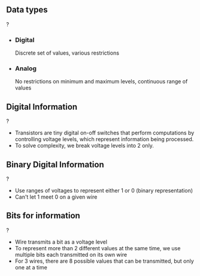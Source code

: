 ## Data types
?
- ### Digital
	Discrete set of values, various restrictions
- ### Analog
	No restrictions on minimum and maximum levels, continuous range of values

## Digital Information
?
- Transistors are tiny digital on-off switches that perform computations by controlling voltage levels, which represent information being processed.
- To solve complexity, we break voltage levels into 2 only.

## Binary Digital Information
?
- Use ranges of voltages to represent either 1 or 0 (binary representation)
- Can't let 1 meet 0 on a given wire

## Bits for information
?
- Wire transmits a bit as a voltage level
- To represent more than 2 different values at the same time, we use multiple bits each transmitted on its own wire
- For 3 wires, there are 8 possible values that can be transmitted, but only one at a time